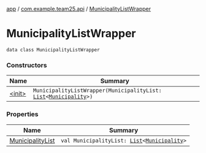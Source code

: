 [app](../../index.md) / [com.example.team25.api](../index.md) / [MunicipalityListWrapper](./index.md)

# MunicipalityListWrapper

`data class MunicipalityListWrapper`

### Constructors

| Name | Summary |
|---|---|
| [&lt;init&gt;](-init-.md) | `MunicipalityListWrapper(MunicipalityList: `[`List`](https://kotlinlang.org/api/latest/jvm/stdlib/kotlin.collections/-list/index.html)`<`[`Municipality`](../-municipality/index.md)`>)` |

### Properties

| Name | Summary |
|---|---|
| [MunicipalityList](-municipality-list.md) | `val MunicipalityList: `[`List`](https://kotlinlang.org/api/latest/jvm/stdlib/kotlin.collections/-list/index.html)`<`[`Municipality`](../-municipality/index.md)`>` |
